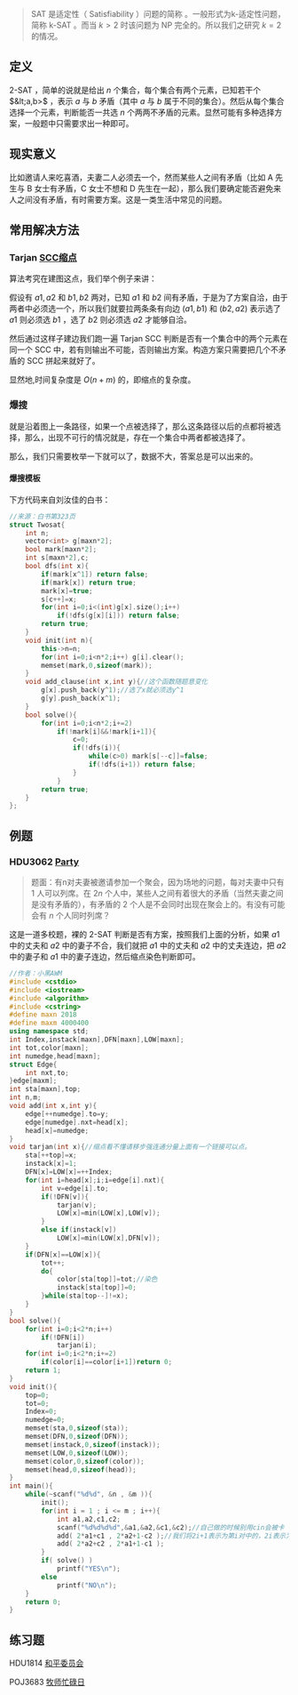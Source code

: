 > SAT 是适定性（ Satisfiability ）问题的简称 。一般形式为k-适定性问题，简称 k-SAT 。而当 $k>2$ 时该问题为 NP 完全的。所以我们之研究 $k=2$ 的情况。

## 定义

2-SAT ，简单的说就是给出 $n$ 个集合，每个集合有两个元素，已知若干个 $&lt;a,b>$ ，表示 $a$ 与 $b$ 矛盾（其中 $a$ 与 $b$ 属于不同的集合）。然后从每个集合选择一个元素，判断能否一共选 $n$ 个两两不矛盾的元素。显然可能有多种选择方案，一般题中只需要求出一种即可。

## 现实意义

比如邀请人来吃喜酒，夫妻二人必须去一个，然而某些人之间有矛盾（比如 A 先生与 B 女士有矛盾，C 女士不想和 D 先生在一起），那么我们要确定能否避免来人之间没有矛盾，有时需要方案。这是一类生活中常见的问题。

## 常用解决方法

### Tarjan [SCC缩点](/graph/scc)

算法考究在建图这点，我们举个例子来讲：

假设有 ${a1,a2}$ 和 ${b1,b2}$ 两对，已知 $a1$ 和 $b2$ 间有矛盾，于是为了方案自洽，由于两者中必须选一个，所以我们就要拉两条条有向边 $(a1,b1)$ 和 $(b2,a2)$ 表示选了 $a1$ 则必须选 $b1$ ，选了 $b2$ 则必须选 $a2$ 才能够自洽。

然后通过这样子建边我们跑一遍 Tarjan SCC 判断是否有一个集合中的两个元素在同一个 SCC 中，若有则输出不可能，否则输出方案。构造方案只需要把几个不矛盾的 SCC 拼起来就好了。

显然地,时间复杂度是 $O(n+m)$ 的，即缩点的复杂度。

### 爆搜

就是沿着图上一条路径，如果一个点被选择了，那么这条路径以后的点都将被选择，那么，出现不可行的情况就是，存在一个集合中两者都被选择了。

那么，我们只需要枚举一下就可以了，数据不大，答案总是可以出来的。

#### 爆搜模板

下方代码来自刘汝佳的白书：

```cpp
//来源：白书第323页
struct Twosat{
    int n;
    vector<int> g[maxn*2];
    bool mark[maxn*2];
    int s[maxn*2],c;
    bool dfs(int x){
        if(mark[x^1]) return false;
        if(mark[x]) return true;
        mark[x]=true;
        s[c++]=x;
        for(int i=0;i<(int)g[x].size();i++)
            if(!dfs(g[x][i])) return false;
        return true;
    }
    void init(int n){
        this->n=n;
        for(int i=0;i<n*2;i++) g[i].clear();
        memset(mark,0,sizeof(mark));
    }
    void add_clause(int x,int y){//这个函数随题意变化
        g[x].push_back(y^1);//选了x就必须选y^1
        g[y].push_back(x^1);
    }
    bool solve(){
        for(int i=0;i<n*2;i+=2)
            if(!mark[i]&&!mark[i+1]){
                c=0;
                if(!dfs(i)){
                    while(c>0) mark[s[--c]]=false;
                    if(!dfs(i+1)) return false;
                }
            }
        return true;
    }
};
```

## 例题

### **HDU3062 [Party](http://acm.hdu.edu.cn/showproblem.php?pid=3062)**

> 题面：有n对夫妻被邀请参加一个聚会，因为场地的问题，每对夫妻中只有 $1$ 人可以列席。在 $2n$ 个人中，某些人之间有着很大的矛盾（当然夫妻之间是没有矛盾的），有矛盾的 $2$ 个人是不会同时出现在聚会上的。有没有可能会有 $n$ 个人同时列席？

这是一道多校题，裸的 2-SAT 判断是否有方案，按照我们上面的分析，如果 $a1$ 中的丈夫和 $a2$ 中的妻子不合，我们就把 $a1$ 中的丈夫和 $a2$ 中的丈夫连边，把 $a2$ 中的妻子和 $a1$ 中的妻子连边，然后缩点染色判断即可。

```cpp
//作者：小黑AWM
#include <cstdio>
#include <iostream>
#include <algorithm>
#include <cstring>
#define maxn 2018
#define maxm 4000400
using namespace std;
int Index,instack[maxn],DFN[maxn],LOW[maxn];
int tot,color[maxn];
int numedge,head[maxn];
struct Edge{
    int nxt,to;
}edge[maxm];
int sta[maxn],top;
int n,m;
void add(int x,int y){
    edge[++numedge].to=y;
    edge[numedge].nxt=head[x];
    head[x]=numedge;
}
void tarjan(int x){//缩点看不懂请移步强连通分量上面有一个链接可以点。
    sta[++top]=x;
    instack[x]=1;
    DFN[x]=LOW[x]=++Index;
    for(int i=head[x];i;i=edge[i].nxt){
        int v=edge[i].to;
        if(!DFN[v]){
            tarjan(v);
            LOW[x]=min(LOW[x],LOW[v]);
        }
        else if(instack[v])
            LOW[x]=min(LOW[x],DFN[v]);
    }
    if(DFN[x]==LOW[x]){
        tot++;
        do{
            color[sta[top]]=tot;//染色
            instack[sta[top]]=0;
        }while(sta[top--]!=x);
    }
}
bool solve(){
    for(int i=0;i<2*n;i++)
        if(!DFN[i])
            tarjan(i);
    for(int i=0;i<2*n;i+=2)
        if(color[i]==color[i+1])return 0;
    return 1;
}
void init(){
    top=0;
    tot=0;
    Index=0;
    numedge=0;
    memset(sta,0,sizeof(sta));
    memset(DFN,0,sizeof(DFN));
    memset(instack,0,sizeof(instack));
    memset(LOW,0,sizeof(LOW));
    memset(color,0,sizeof(color));
    memset(head,0,sizeof(head));
}
int main(){
    while(~scanf("%d%d", &n , &m )){
        init();
        for(int i = 1 ; i <= m ; i++){
            int a1,a2,c1,c2;
            scanf("%d%d%d%d",&a1,&a2,&c1,&c2);//自己做的时候别用cin会被卡
            add( 2*a1+c1 , 2*a2+1-c2 );//我们将2i+1表示为第i对中的，2i表示为妻子。
            add( 2*a2+c2 , 2*a1+1-c1 );
        }
        if( solve() )
            printf("YES\n");
        else
            printf("NO\n");
    }
    return 0;
}
```

## 练习题

HDU1814 [和平委员会](http://acm.hdu.edu.cn/showproblem.php?pid=1814)

POJ3683 [牧师忙碌日](http://poj.org/problem?id=3683)
